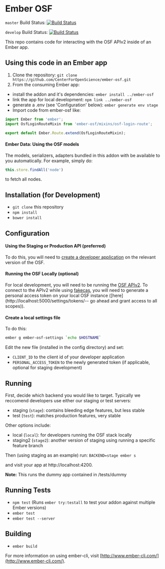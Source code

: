 # Ember OSF

`master` Build Status: [![Build Status](https://travis-ci.org/CenterForOpenScience/ember-osf.svg?branch=master)](https://travis-ci.org/CenterForOpenScience/ember-osf)

`develop` Build Status: [![Build Status](https://travis-ci.org/CenterForOpenScience/ember-osf.svg?branch=develop)](https://travis-ci.org/CenterForOpenScience/ember-osf)

This repo contains code for interacting with the OSF APIv2 inside of an Ember app.

## Using this code in an Ember app

1. Clone the repository: `git clone https://github.com/CenterForOpenScience/ember-osf.git`
2. From the consuming Ember app:
  - install the addon and it's dependencies: `ember install ../ember-osf`
  - link the app for local development: `npm link ../ember-osf`
  - generate a .env (see 'Configuration' below): `ember generate env stage`
  - Import code from ember-osf like:
  ```javascript
  import Ember from 'ember';
  import OsfLoginRouteMixin from 'ember-osf/mixins/osf-login-route';

  export default Ember.Route.extend(OsfLoginRouteMixin);
  ```
  
#### Ember Data: Using the OSF models
  
The models, serializers, adapters bundled in this addon with be available to you automatically. 
For example, simply do:
```javascript
this.store.findAll('node')
```
to fetch all nodes.

## Installation (for Development)

* `git clone` this repository
* `npm install`
* `bower install`

## Configuration

#### Using the Staging or Production API (preferred)

To do this, you will need to [create a developer application](https://staging.osf.io/settings/applications/) on the relevant version of the OSF.

#### Running the OSF Locally (optional)

For local development, you will need to be running the [OSF APIv2](https://github.com/CenterForOpenScience/osf.io#running-the-api-server).
To connect to the APIv2 while using [fakecas](https://github.com/CenterForOpenScience/osf.io#running-the-osf), you will need to generate a
personal access token on your local OSF instance ([here](http://localhost:5000/settings/tokens/-- go ahead and grant access to all scopes)).

#### Create a local settings file

To do this:
```bash
ember g ember-osf-settings `echo $HOSTNAME`
```

Edit the new file (installed in the config directory) and set:
- `CLIENT_ID` to the client id of your developer application
- `PERSONAL_ACCESS_TOKEN` to the newly generated token (if applicable, optional for staging development)

## Running

First, decide which backend you would like to target. Typically we reccomend developers use either our staging or test servers:
- staging (`stage`): contains bleeding edge features, but less stable
- test (`test`): matches production features, very stable

Other options include:
- local (`local`): for developers running the OSF stack locally
- staging2 (`stage2`): another version of staging using running a specific feature branch

Then (using staging as an example) run:
`BACKEND=stage ember s`

and visit your app at http://localhost:4200.

**Note:** This runs the dummy app contained in /tests/dummy

## Running Tests

* `npm test` (Runs `ember try:testall` to test your addon against multiple Ember versions)
* `ember test`
* `ember test --server`

## Building

* `ember build`

For more information on using ember-cli, visit [http://www.ember-cli.com/](http://www.ember-cli.com/).
